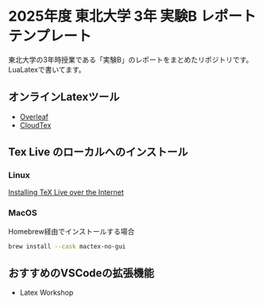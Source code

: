 # 2025年度 東北大学 3年 実験B レポートテンプレート

東北大学の3年時授業である「実験B」のレポートをまとめたリポジトリです。LuaLatexで書いてます。

## オンラインLatexツール

- [Overleaf](https://www.overleaf.com/)
- [CloudTex](https://cloudlatex.io)

## Tex Live のローカルへのインストール

### Linux

[Installing TeX Live over the Internet](https://tug.org/texlive/acquire-netinstall.html)

### MacOS

Homebrew経由でインストールする場合

```bash
brew install --cask mactex-no-gui
```

## おすすめのVSCodeの拡張機能

- Latex Workshop
